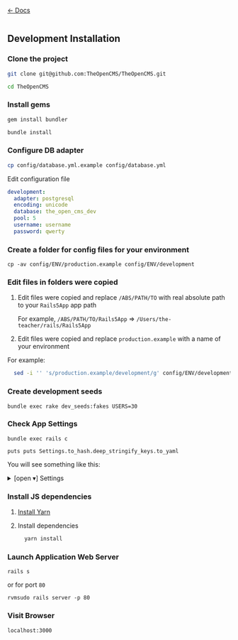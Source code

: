 [&larr; Docs](./README.md)

```
```

## Development Installation

### Clone the project

```sh
git clone git@github.com:TheOpenCMS/TheOpenCMS.git

cd TheOpenCMS
```

### Install gems

```sh
gem install bundler

bundle install
```

### Configure DB adapter

```sh
cp config/database.yml.example config/database.yml
```

Edit configuration file

```yaml
development:
  adapter: postgresql
  encoding: unicode
  database: the_open_cms_dev
  pool: 5
  username: username
  password: qwerty
```

### Create a folder for config files for your environment

```
cp -av config/ENV/production.example config/ENV/development
```

### Edit files in folders were copied

1. Edit files were copied and replace `/ABS/PATH/TO` with real absolute path to your `Rails5App` app path

    For example, `/ABS/PATH/TO/Rails5App` => `/Users/the-teacher/rails/Rails5App`

2. Edit files were copied and replace `production.example` with a name of your environment

  For example:

  ```sh
    sed -i '' 's/production.example/development/g' config/ENV/development/services/*
  ```

### Create development seeds

```
bundle exec rake dev_seeds:fakes USERS=30
```

### Check App Settings

```
bundle exec rails c
```

```
puts puts Settings.to_hash.deep_stringify_keys.to_yaml
```

You will see something like this:

<details>
  <summary>[open ▾] Settings</summary>

  ```yaml
  app:
    default_locale: en
    time_zone: St. Petersburg
    secret_key_base: a000000000000000000000000000000000000000000000000001
    secret_token: a000000000000000000000000000000000000000000000000002
    mailer:
      service: letter_opener
      host: http://localhost:3000
      admin_email: admin@theopencms.com
      smtp:
        default:
          user_name: no-reply@theopencms.org
          password: XXXXXXXXXXXXXXXXXXXXXXXXX
          authentication: plain
          enable_starttls_auto: true
          address: smtp.yandex.ru
          domain: yandex.ru
          port: 25
      sandmail:
        location: "/usr/sbin/sendmail"
        arguments: "-i -t"
      mailcatcher:
        address: localhost
        port: 1025
    exception_notification:
      app_name: "[TheOpenCMS.org]"
      sender_name: "[TheOpenCMS Errors]"
      sender_address: no-reply@theopencms.org
      recipient_address: errors@theopencms.org
  redis:
    port: 6010
    url: redis://localhost:6010/1
  sidekiq:
    namespace: example.com
    ui:
      user: admin
      password: qwerty
  action_cable:
    adapter_params:
      adapter: redis
      url: redis://localhost:6010/1
      channel_prefix: rails5app
    worker_pool_size: 4
    mount_path: ws://localhost:3000/app-cable
    disable_request_forgery_protection: false
    allowed_request_origins: http://localhost:3000
  devise:
    mailer_sender: mail-sender@example.com
    parent_mailer: ActionMailer::Base
    mailer: DeviseMailer
  oauth:
    facebook:
      tokens:
      - 00000000000000
      - 000000000000000000000000000000000000000000
      options:
        scope: email,public_profile,user_friends
        info_fields: name,email,cover,link
        display: popup
    twitter:
      tokens:
      - 00000000000000
      - 000000000000000000000000000000000000000000
    google_oauth2:
      tokens:
      - 000000000000000000000000000000000000000000.apps.googleusercontent.com
      - 0000000000000000000000000000
      options:
        scope: email, profile, plus.me
        prompt: select_account
        image_aspect_ratio: square
        image_size: 50
        display: popup
        skip_jwt: true
    vkontakte:
      tokens:
      - 00000000000000
      - 0000000000000000000000000000
      options:
        display: popup
    odnoklassniki:
      tokens:
      - 00000000000000
      - 0000000000000000000000000000
      options:
        public_key: 00000000000000
        scope: VALUABLE_ACCESS
  services:
    rollbar:
      token: ''
    google_analytics:
      tracking_id: ''
    yandex_metrika:
      tracking_id: ''
  ```

</details>

### Install JS dependencies

1. [Install Yarn](https://yarnpkg.com/lang/en/docs/install/)
2. Install dependencies

    ```sh
      yarn install
    ```

### Launch Application Web Server

```
rails s
```

or for port `80`

```
rvmsudo rails server -p 80
```

### Visit Browser

```
localhost:3000
```

